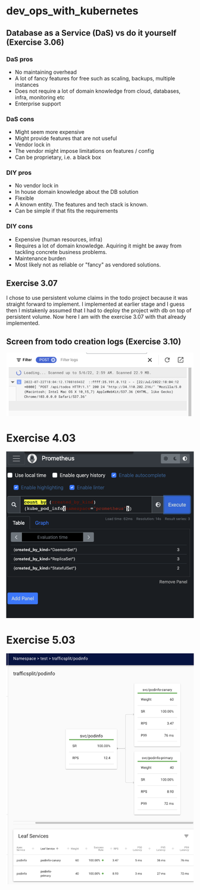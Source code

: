 # dev_ops_with_kubernetes

## Database as a Service (DaS) vs do it yourself (Exercise 3.06)

### DaS pros

- No maintaining overhead
- A lot of fancy features for free such as scaling, backups, multiple instances
- Does not require a lot of domain knowledge from cloud, databases, infra, monitoring etc
- Enterprise support

### DaS cons

- Might seem more expensive
- Might provide features that are not useful
- Vendor lock in
- The vendor might impose limitations on features / config
- Can be proprietary, i.e. a black box

### DIY pros

- No vendor lock in
- In house domain knowledge about the DB solution
- Flexible
- A known entity. The features and tech stack is known.
- Can be simple if that fits the requirements

### DIY cons

- Expensive (human resources, infra)
- Requires a lot of domain knowledge. Aquiring it might be away from tackling concrete business problems.
- Maintenance burden
- Most likely not as reliable or "fancy" as vendored solutions.

## Exercise 3.07

I chose to use persistent volume claims in the todo project because it was straight forward to implement. I implemented at earlier stage and I guess then I mistakenly assumed that I had to deploy the project with db on top of persistent volume. Now here I am with the exercise 3.07 with that already implemented.

## Screen from todo creation logs (Exercise 3.10)

![todo post logs image](./todo-post-logs.png)

# Exercise 4.03

![todo post logs image](./graphana-statefulsets.png)

# Exercise 5.03

![todo post logs image](./linkerd-canary-deploy.png)
